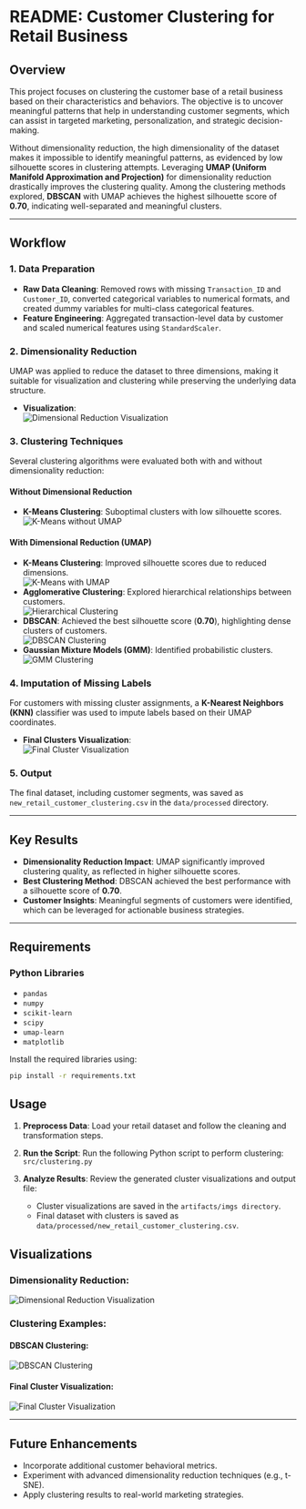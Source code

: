 # README: Customer Clustering for Retail Business

## Overview
This project focuses on clustering the customer base of a retail business based on their characteristics and behaviors. The objective is to uncover meaningful patterns that help in understanding customer segments, which can assist in targeted marketing, personalization, and strategic decision-making.

Without dimensionality reduction, the high dimensionality of the dataset makes it impossible to identify meaningful patterns, as evidenced by low silhouette scores in clustering attempts. Leveraging **UMAP (Uniform Manifold Approximation and Projection)** for dimensionality reduction drastically improves the clustering quality. Among the clustering methods explored, **DBSCAN** with UMAP achieves the highest silhouette score of **0.70**, indicating well-separated and meaningful clusters.

---

## Workflow

### 1. **Data Preparation**
- **Raw Data Cleaning**: Removed rows with missing `Transaction_ID` and `Customer_ID`, converted categorical variables to numerical formats, and created dummy variables for multi-class categorical features.
- **Feature Engineering**: Aggregated transaction-level data by customer and scaled numerical features using `StandardScaler`.

### 2. **Dimensionality Reduction**
UMAP was applied to reduce the dataset to three dimensions, making it suitable for visualization and clustering while preserving the underlying data structure.

- **Visualization**:  
  ![Dimensional Reduction Visualization](artifacts/imgs/dimensional_reduction.png)

### 3. **Clustering Techniques**
Several clustering algorithms were evaluated both with and without dimensionality reduction:

#### Without Dimensional Reduction
- **K-Means Clustering**: Suboptimal clusters with low silhouette scores.  
  ![K-Means without UMAP](artifacts/imgs/clustering_KMEANS_noDimensionalReduction.png)

#### With Dimensional Reduction (UMAP)
- **K-Means Clustering**: Improved silhouette scores due to reduced dimensions.  
  ![K-Means with UMAP](artifacts/imgs/clustering_KMEANS_dimensionalReduction.png)
- **Agglomerative Clustering**: Explored hierarchical relationships between customers.  
  ![Hierarchical Clustering](artifacts/imgs/clustering_hierarchical_dimensionalReduction.png)
- **DBSCAN**: Achieved the best silhouette score (**0.70**), highlighting dense clusters of customers.  
  ![DBSCAN Clustering](artifacts/imgs/clustering_DBSCAN_dimensionalReduction.png)
- **Gaussian Mixture Models (GMM)**: Identified probabilistic clusters.  
  ![GMM Clustering](artifacts/imgs/clustering_gaussian_dimensionalReduction.png)

### 4. **Imputation of Missing Labels**
For customers with missing cluster assignments, a **K-Nearest Neighbors (KNN)** classifier was used to impute labels based on their UMAP coordinates.

- **Final Clusters Visualization**:  
  ![Final Cluster Visualization](artifacts/imgs/clustering.png)

### 5. **Output**
The final dataset, including customer segments, was saved as `new_retail_customer_clustering.csv` in the `data/processed` directory.

---

## Key Results
- **Dimensionality Reduction Impact**: UMAP significantly improved clustering quality, as reflected in higher silhouette scores.
- **Best Clustering Method**: DBSCAN achieved the best performance with a silhouette score of **0.70**.
- **Customer Insights**: Meaningful segments of customers were identified, which can be leveraged for actionable business strategies.

---

## Requirements
### Python Libraries
- `pandas`
- `numpy`
- `scikit-learn`
- `scipy`
- `umap-learn`
- `matplotlib`

Install the required libraries using:
```bash
pip install -r requirements.txt
```

## Usage

1. **Preprocess Data**: Load your retail dataset and follow the cleaning and transformation steps.

2. **Run the Script**:
   Run the following Python script to perform clustering:  ```src/clustering.py```
  
3. **Analyze Results**: Review the generated cluster visualizations and output file:
    - Cluster visualizations are saved in the ```artifacts/imgs directory```.
    - Final dataset with clusters is saved as ```data/processed/new_retail_customer_clustering.csv```.

## Visualizations

### Dimensionality Reduction:
![Dimensional Reduction Visualization](artifacts/imgs/dimensional_reduction.png)

### Clustering Examples:
#### DBSCAN Clustering:
![DBSCAN Clustering](artifacts/imgs/clustering_DBSCAN_dimensionalReduction.png)

#### Final Cluster Visualization:
![Final Cluster Visualization](artifacts/imgs/clustering.png)

---

## Future Enhancements
- Incorporate additional customer behavioral metrics.
- Experiment with advanced dimensionality reduction techniques (e.g., t-SNE).
- Apply clustering results to real-world marketing strategies.